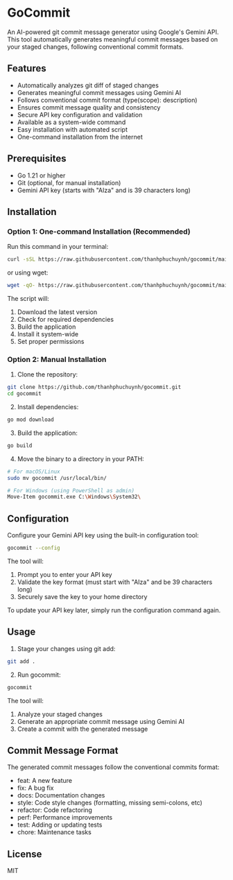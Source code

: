 # GoCommit

An AI-powered git commit message generator using Google's Gemini API. This tool automatically generates meaningful commit messages based on your staged changes, following conventional commit formats.

## Features

- Automatically analyzes git diff of staged changes
- Generates meaningful commit messages using Gemini AI
- Follows conventional commit format (type(scope): description)
- Ensures commit message quality and consistency
- Secure API key configuration and validation
- Available as a system-wide command
- Easy installation with automated script
- One-command installation from the internet

## Prerequisites

- Go 1.21 or higher
- Git (optional, for manual installation)
- Gemini API key (starts with "AIza" and is 39 characters long)

## Installation

### Option 1: One-command Installation (Recommended)
Run this command in your terminal:
```bash
curl -sSL https://raw.githubusercontent.com/thanhphuchuynh/gocommit/main/install.sh | bash
```
or using wget:
```bash
wget -qO- https://raw.githubusercontent.com/thanhphuchuynh/gocommit/main/install.sh | bash
```

The script will:
1. Download the latest version
2. Check for required dependencies
3. Build the application
4. Install it system-wide
5. Set proper permissions

### Option 2: Manual Installation
1. Clone the repository:
```bash
git clone https://github.com/thanhphuchuynh/gocommit.git
cd gocommit
```

2. Install dependencies:
```bash
go mod download
```

3. Build the application:
```bash
go build
```

4. Move the binary to a directory in your PATH:
```bash
# For macOS/Linux
sudo mv gocommit /usr/local/bin/

# For Windows (using PowerShell as admin)
Move-Item gocommit.exe C:\Windows\System32\
```

## Configuration

Configure your Gemini API key using the built-in configuration tool:

```bash
gocommit --config
```

The tool will:
1. Prompt you to enter your API key
2. Validate the key format (must start with "AIza" and be 39 characters long)
3. Securely save the key to your home directory

To update your API key later, simply run the configuration command again.

## Usage

1. Stage your changes using git add:
```bash
git add .
```

2. Run gocommit:
```bash
gocommit
```

The tool will:
1. Analyze your staged changes
2. Generate an appropriate commit message using Gemini AI
3. Create a commit with the generated message

## Commit Message Format

The generated commit messages follow the conventional commits format:

- feat: A new feature
- fix: A bug fix
- docs: Documentation changes
- style: Code style changes (formatting, missing semi-colons, etc)
- refactor: Code refactoring
- perf: Performance improvements
- test: Adding or updating tests
- chore: Maintenance tasks

## License

MIT 

